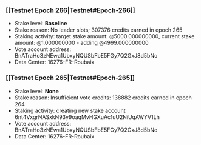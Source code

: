 ### [[Testnet Epoch 266|Testnet#Epoch-266]]
* Stake level: **Baseline**
* Stake reason: No leader slots; 307376 credits earned in epoch 265
* Staking activity: target stake amount: ◎5000.000000000, current stake amount: ◎1.000000000 - adding ◎4999.000000000
* Vote account address: BnATraHo3zNEwa1UbxyNQUSbFbE5FGy7Q2GxJ8d5bNo
* Data Center: 16276-FR-Roubaix
### [[Testnet Epoch 265|Testnet#Epoch-265]]
* Stake level: **None**
* Stake reason: Insufficient vote credits: 138882 credits earned in epoch 264
* Staking activity: creating new stake account 6nt4VxgrNASxkN93y9oaqMvHGXuAc1uU2NiUqAWYV1Lh
* Vote account address: BnATraHo3zNEwa1UbxyNQUSbFbE5FGy7Q2GxJ8d5bNo
* Data Center: 16276-FR-Roubaix